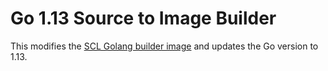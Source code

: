# Go 1.13 Source to Image Builder

This modifies the [SCL Golang builder image](https://github.com/sclorg/golang-container/blob/master/1.10/Dockerfile) and updates the Go version to 1.13.